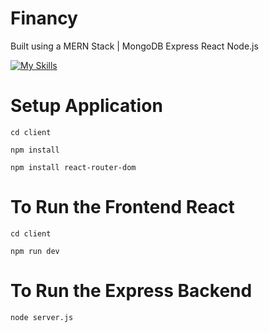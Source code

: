 # Financy

Built using a MERN Stack | MongoDB Express React Node.js

[![My Skills](https://skillicons.dev/icons?i=mongodb,express,react,nodejs)](https://skillicons.dev)

# Setup Application 

<code>cd client</code>

<code>npm install</code>

<code>npm install react-router-dom</code>

# To Run the Frontend React

<code>cd client</code>

<code>npm run dev</code>

# To Run the Express Backend

<code>node server.js</code>



